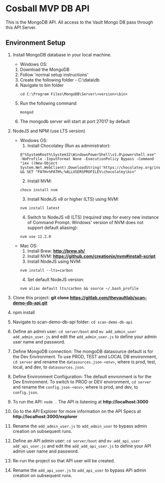# Cosball MVP DB API
This is the MongoDB API. All access to the Vault Mongo DB pass through this API Server.

## Environment Setup ##
1. Install MongoDB database in your local machine.
   * Windows OS:    
   1. Download the MongoDB
   2. Follow 'normal setup instructions'
   3. Create the following folder - C:\data\db
   4. Navigate to bin folder
         ```
        cd C:\Program Files\MongoDB\Server\<version>\bin>
         ```
   5. Run the following command 
        ```
        mongod
   5. The mongodb server will start at port 27017 by default
   
2. NodeJS and NPM (use LTS version)
   * Windows OS: 
     1. Install Chocolatey (Run as administrator):
     ```
     @"%SystemRoot%\System32\WindowsPowerShell\v1.0\powershell.exe" -NoProfile -InputFormat None -ExecutionPolicy Bypass -Command "iex ((New-Object System.Net.WebClient).DownloadString('https://chocolatey.org/install.ps1'))" && SET "PATH=%PATH%;%ALLUSERSPROFILE%\chocolatey\bin"
     ```
     2. Install NVM: 
     ```
     choco install nvm
     ```
     3. Install NodeJS v8 or higher (LTS) using NVM: 
     ```
     nvm install latest
     ```
     4. Switch to NodeJS v8 (LTS) (required step for every new instance of Command Prompt. Windows' version of NVM does not support default aliasing): 
     ```
     nvm use 12.2.0 
     ```
   * Mac OS:
     1. Install Brew: **http://brew.sh/**
     2. Install NVM: **https://github.com/creationix/nvm#install-script**
     3. Install NodeJS using NVM: 
     ```
     nvm install --lts=carbon
     ```
     4. Set default NodeJS version: 
     ```
     nvm alias default lts/carbon && source ~/.bash_profile
     ```

1. Clone this project: **git clone https://gitlab.com/thevaultlab/scan-demo-db-api.git**
2. npm install
3. Navigate to scan-demo-db-api folder: `cd scan-demo-db-api`
4. Define an admin user: `cd server/boot` and  `mv add_admin_user add_admin_user.js` and edit the `add_admin_user.js` to define your admin user name and password.
5. Define MongoDB connection: The mongoDB datasource default is for the Dev Environment. To use PROD, TEST amd LOCAL DB environment, `cd server` and  rename the `datasources.json-<env>`, where <env> is prod, test, local, and dev, to `datasources.json`.
6. Define Environment Configuration: The default envronment is for the Dev Environment. To switch to PROD or DEV environment, `cd server` and  rename the `config.json-<env>`, where <env> is prod, and dev, to `config.json`. 
7. To run the API: `node .` The API is listening at **http://localhost:3000**
8. Go to the API Explorer for more information on the API Specs at **http://localhost:3000/explorer**
9. Rename the `add_admin_user.js` to `add_admin_user` to bypass admin creation on subsequent runs.
10. Define an API admin user: `cd server/boot` and  `mv add_api_user add_api_user.js` and edit the `add_add_api_user.js` to define your API admin user name and password.
11. Re-run the project so that API user will be created.
12. Rename the `add_api_user.js` to `add_api_user` to bypass API admin creation on subsequent runs.
